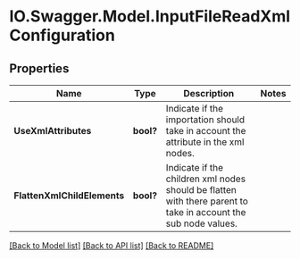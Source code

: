 # IO.Swagger.Model.InputFileReadXmlConfiguration
## Properties

Name | Type | Description | Notes
------------ | ------------- | ------------- | -------------
**UseXmlAttributes** | **bool?** | Indicate if the importation should take in account the attribute in the xml nodes. | 
**FlattenXmlChildElements** | **bool?** | Indicate if the children xml nodes should be flatten with there parent to take in account the sub node values. | 

[[Back to Model list]](../README.md#documentation-for-models) [[Back to API list]](../README.md#documentation-for-api-endpoints) [[Back to README]](../README.md)

